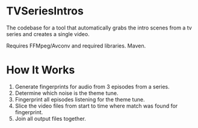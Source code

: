 TVSeriesIntros
==============

The codebase for a tool that automatically grabs the intro scenes from a tv series and creates a single video.

Requires FFMpeg/Avconv and required libraries.
Maven.

How It Works
=============
1. Generate fingerprints for audio from 3 episodes from a series.
2. Determine which noise is the theme tune.
3. Fingerprint all episodes listening for the theme tune.
4. Slice the video files from start to time where match was found for fingerprint.
5. Join all output files together.
